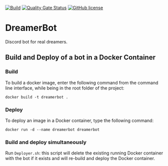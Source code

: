 [![Build](https://github.com/Maslinin/DreamerBot/actions/workflows/build.yml/badge.svg?branch=master)](https://github.com/Maslinin/DreamerBot/actions/workflows/build.yml) [![Quality Gate Status](https://sonarcloud.io/api/project_badges/measure?project=Maslinin_DreamerBot&metric=alert_status)](https://sonarcloud.io/summary/new_code?id=Maslinin_DreamerBot) [![GitHub license](https://badgen.net/github/license/Maslinin/DreamerBot)](https://github.com/Maslinin/DreamerBot/blob/master/LICENSE)

# DreamerBot
Discord bot for real dreamers.

## Build and Deploy of a bot in a Docker Container

### Build
To build a docker image, enter the following command from the command line interface, while being in the root folder of the project:
```
docker build -t dreamerbot .
```

### Deploy
To deploy an image in a Docker container, type the following command:
```
docker run -d --name dreamerbot dreamerbot
```

### Build and deploy simultaneously
Run ```Deployer.sh```: this script will delete the existing running Docker container with the bot if it exists and will re-build and deploy the Docker container.